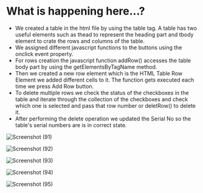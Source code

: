 # What is happening here...? 
- We created a table in the html file by using the table tag. A table has two useful elements such as thead to represent the heading part and tbody element to crate the rows and columns of the table.
- We assigned different javascript functions to the buttons using the onclick event property.
- For rows creation the javascript function addRow() accesses the table body part by using the getElementsByTagName method.
- Then we created a new row element which is the HTML Table Row Element we added different cells to it. The function gets executed each time we press Add Row button.
- To delete multiple rows we check the status of the checkboxes in the table and iterate through the collection of the checkboxes and check which one is selected and pass that row number or deletRow() to delete it.
- After performing the delete operation we updated the Serial No so the table's serial numbers are is in correct state.  

![Screenshot (91)](https://github.com/learning-project-01/bookstore-app/assets/130679461/48975b6f-503c-4a23-a172-bc43f471e0a9)  

![Screenshot (92)](https://github.com/learning-project-01/bookstore-app/assets/130679461/5f10f7da-8fd7-4dd2-ab3a-b464c0688de2)  

![Screenshot (93)](https://github.com/learning-project-01/bookstore-app/assets/130679461/d02d83c3-8e23-498b-a2b6-bb059fe1fe1d)  

![Screenshot (94)](https://github.com/learning-project-01/bookstore-app/assets/130679461/9315b5d9-c580-4a0b-91b6-33d1f3871a1e)  

![Screenshot (95)](https://github.com/learning-project-01/bookstore-app/assets/130679461/a74201f3-d3fd-42f6-b4e3-89334038d7f5)  
